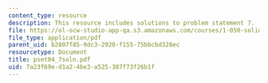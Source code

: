 ```yaml
---
content_type: resource
description: This resource includes solutions to problem statement 7.
file: https://ol-ocw-studio-app-qa.s3.amazonaws.com/courses/1-050-solid-mechanics-fall-2004/7a23f69ed1a24be3a525387f73f26b1f_pset04_7soln.pdf
file_type: application/pdf
parent_uid: b2807f85-9dc3-2920-f155-75bbcbd328ec
resourcetype: Document
title: pset04_7soln.pdf
uid: 7a23f69e-d1a2-4be3-a525-387f73f26b1f
---
```

